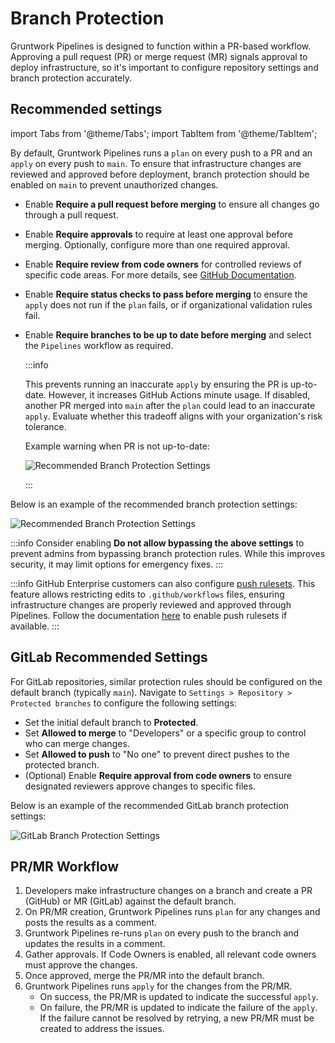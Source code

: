 # Branch Protection

Gruntwork Pipelines is designed to function within a PR-based workflow. Approving a pull request (PR) or merge request (MR) signals approval to deploy infrastructure, so it's important to configure repository settings and branch protection accurately.

## Recommended settings

import Tabs from '@theme/Tabs';
import TabItem from '@theme/TabItem';

<Tabs>
<TabItem value="GitHub" label="GitHub">

By default, Gruntwork Pipelines runs a `plan` on every push to a PR and an `apply` on every push to `main`. To ensure that infrastructure changes are reviewed and approved before deployment, branch protection should be enabled on `main` to prevent unauthorized changes.

- Enable **Require a pull request before merging** to ensure all changes go through a pull request.
- Enable **Require approvals** to require at least one approval before merging. Optionally, configure more than one required approval.
- Enable **Require review from code owners** for controlled reviews of specific code areas. For more details, see [GitHub Documentation](https://docs.github.com/en/repositories/managing-your-repositorys-settings-and-features/customizing-your-repository/about-code-owners).
- Enable **Require status checks to pass before merging** to ensure the `apply` does not run if the `plan` fails, or if organizational validation rules fail.
- Enable **Require branches to be up to date before merging** and select the `Pipelines` workflow as required.

  :::info

    This prevents running an inaccurate `apply` by ensuring the PR is up-to-date. However, it increases GitHub Actions minute usage. If disabled, another PR merged into `main` after the `plan` could lead to an inaccurate `apply`. Evaluate whether this tradeoff aligns with your organization's risk tolerance.

    Example warning when PR is not up-to-date:

    ![Recommended Branch Protection Settings](/img/pipelines/pr-sync.png)

  :::

Below is an example of the recommended branch protection settings:

![Recommended Branch Protection Settings](/img/pipelines/repo-settings.png)

:::info
  Consider enabling **Do not allow bypassing the above settings** to prevent admins from bypassing branch protection rules. While this improves security, it may limit options for emergency fixes.
:::

:::info
  GitHub Enterprise customers can also configure [push rulesets](https://docs.github.com/en/enterprise-cloud@latest/repositories/configuring-branches-and-merges-in-your-repository/managing-rulesets/about-rulesets#push-rulesets). This feature allows restricting edits to `.github/workflows` files, ensuring infrastructure changes are properly reviewed and approved through Pipelines. Follow the documentation [here](https://docs.github.com/en/enterprise-cloud@latest/repositories/configuring-branches-and-merges-in-your-repository/managing-rulesets/creating-rulesets-for-a-repository#creating-a-push-ruleset) to enable push rulesets if available.
:::

</TabItem>
<TabItem value="GitLab" label="GitLab">

## GitLab Recommended Settings

For GitLab repositories, similar protection rules should be configured on the default branch (typically `main`). Navigate to `Settings > Repository > Protected branches` to configure the following settings:

- Set the initial default branch to **Protected**.
- Set **Allowed to merge** to "Developers" or a specific group to control who can merge changes.
- Set **Allowed to push** to "No one" to prevent direct pushes to the protected branch.
- (Optional) Enable **Require approval from code owners** to ensure designated reviewers approve changes to specific files.

Below is an example of the recommended GitLab branch protection settings:

![GitLab Branch Protection Settings](/img/pipelines/gitlab_branch_protection.png)

</TabItem>
</Tabs>

## PR/MR Workflow

1. Developers make infrastructure changes on a branch and create a PR (GitHub) or MR (GitLab) against the default branch.
2. On PR/MR creation, Gruntwork Pipelines runs `plan` for any changes and posts the results as a comment.
3. Gruntwork Pipelines re-runs `plan` on every push to the branch and updates the results in a comment.
4. Gather approvals. If Code Owners is enabled, all relevant code owners must approve the changes.
5. Once approved, merge the PR/MR into the default branch.
6. Gruntwork Pipelines runs `apply` for the changes from the PR/MR.
   - On success, the PR/MR is updated to indicate the successful `apply`.
   - On failure, the PR/MR is updated to indicate the failure of the `apply`. If the failure cannot be resolved by retrying, a new PR/MR must be created to address the issues.
